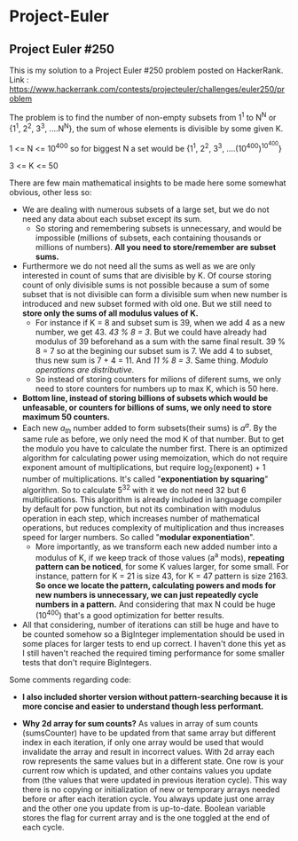 # Project-Euler
## Project Euler #250

This is my solution to a Project Euler #250 problem  posted on HackerRank.
Link : https://www.hackerrank.com/contests/projecteuler/challenges/euler250/problem

The problem is to find the number of non-empty subsets from 1<sup>1</sup> to N<sup>N</sup> or {1<sup>1</sup>, 2<sup>2</sup>, 3<sup>3</sup>, ....N<sup>N</sup>}, the sum of whose elements is divisible
by some given K.

1 <= N <= 10<sup>400</sup>    so for biggest N a set would be {1<sup>1</sup>, 2<sup>2</sup>, 3<sup>3</sup>, ....(10<sup>400</sup>)<sup>10<sup>400</sup></sup>}

3 <= K <= 50

There are few main mathematical insights to be made here some somewhat obvious, other less so:
- We are dealing with numerous subsets of a large set, but we do not need any data about each subset except its sum. 
  - So storing and remembering subsets is unnecessary, and would be impossible (millions of subsets, each containing thousands or millions
		of numbers). **All you need to store/remember are subset sums.**
- Furthermore we do not need all the sums as well as we are only interested in count of sums that are divisible by K. Of course storing count of only
	divisible sums is not possible because a sum of some subset that is not divisible can form a divisible sum when new number is introduced and
	new subset formed with old one. But we still need to **store only the sums of all modulus values of K.** 
	- For instance if K = 8 and subset sum is 39, when we add 4 as a new number, we get 43. *43 % 8 = 3*. But we could have already had 
		modulus of 39 beforehand as a sum with the same final result. 39 % 8 = 7 so at the begining our subset sum is 7. We add 4 to subset, 
		thus new sum is 7 + 4 = 11. And *11 % 8 = 3*. Same thing.  *Modulo operations are distributive.*
  - So instead of storing counters for milions of diferent sums, we only need to store counters for numbers up to max K, which is 50 here.
- **Bottom line, instead of storing billions of subsets which would be unfeasable, or counters for billions of sums, we only need to store maximum 50 counters.** 
- Each new *a<sub>th</sub>* number added to form subsets(their sums) is *a<sup>a</sup>*. By the same rule as before, we only need the mod K of that number. But to
	get the modulo you have to calculate the number first. There is an optimized algorithm for calculating power using memoization,
	which do not require exponent amount of multiplications, but require log<sub>2</sub>(exponent) + 1 number of multiplications. It's called "**exponentiation by squaring**" algorithm. So to calculate 5<sup>32</sup> with it we do not need 32 but 6 multiplications. This algorithm is already included in language compiler by default for
	pow function, but not its combination with modulus operation in each step, which increases number of mathematical operations, 
	but reduces complexity of multiplication and thus increases speed for larger numbers. So called "**modular exponentiation**".
  - More importantly, as we transform each new added number into a modulus of K, if we keep track of those values (a<sup>a</sup> mods), **repeating** 
	**pattern can be noticed**, for some K values larger, for some small. For instance, pattern for K = 21 is size 43, for K = 47 pattern is size 2163. **So once we locate the pattern, calculating powers and mods for new numbers is unnecessary, we can just repeatedly cycle numbers in a pattern.** 
    And considering that max N could be huge (10<sup>400</sup>) that's a good optimization for better results.
- All that considering, number of iterations can still be huge and have to be counted somehow so a BigInteger implementation should be used in some places for larger tests to end up correct. I haven't done this yet as I still haven't reached the required timing performance for some smaller tests that don't require BigIntegers.
	 
Some comments regarding code:

- **I also included shorter version without pattern-searching because it is more concise and easier to understand though less performant.**

- **Why 2d array for sum counts?** As values in array of sum counts (sumsCounter) have to be updated from that same array but different index 
in each iteration, if only one array would be used that would invalidate the array and result in incorrect values. With 2d array each row represents the same values but in a different state. One row is your current row which is updated, and other contains values you update from (the values that were updated in previous iteration cycle). This way there is no copying or initialization of new or temporary arrays needed before or after each iteration cycle. You always update just one array and the other one you update from is up-to-date. Boolean variable stores the flag for current array and is the one toggled at the end of each cycle.

